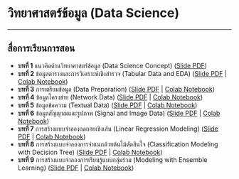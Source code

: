 # วิทยาศาสตร์ข้อมูล (Data Science)
---
## สื่อการเรียนการสอน
* **บทที่ 1** แนวคิดด้านวิทยาศาสตร์ข้อมูล (Data Science Concept) ([Slide PDF](https://github.com/santitham/data-science/blob/main/lectures/1-data-science-concept.pdf))
* **บทที่ 2** ข้อมูลตารางและการวิเคราะห์เชิงสำรวจ (Tabular Data and EDA) ([Slide PDF](https://github.com/santitham/data-science/blob/main/lectures/2-tabular-data-and-EDA.pdf) | [Colab Notebook](https://colab.research.google.com/drive/1Jp_etz6rejxOHl0lkgSK66A1VBXEneO-))
* **บทที่ 3** การเตรียมข้อมูล (Data Preparation) ([Slide PDF](https://github.com/santitham/data-science/blob/main/lectures/3-data-preparation.pdf) | [Colab Notebook](https://colab.research.google.com/drive/12sUHHzLH94PV_cFf0dbMPZuTkO-zQChx))
* **บทที่ 4** ข้อมูลโครงข่าย (Network Data) ([Slide PDF](https://github.com/santitham/data-science/blob/main/lectures/4-network-data.pdf) | [Colab Notebook](https://colab.research.google.com/drive/1GL5Axvvj7_QJF6GKB1BJjPEwBF4zV_xf))
* **บทที่ 5** ข้อมูลข้อความ (Textual Data) ([Slide PDF](https://github.com/santitham/data-science/blob/main/lectures/5-textual-data.pdf) | [Colab Notebook](https://colab.research.google.com/drive/1ZcxrliApaPli2Qawds82O_AfY5S5d7PN))
* **บทที่ 6** ข้อมูลสัญญาณและรูปภาพ (Signal and Image Data) ([Slide PDF](https://github.com/santitham/data-science/blob/main/lectures/6-signal-and-image-data.pdf) | [Colab Notebook](https://colab.research.google.com/drive/1ZSM0h33iDVAhKZaVOQ7HcwV3xd0bZjUa))
* **บทที่ 7** การสร้างแบบจำลองถดถอยเชิงเส้น (Linear Regression Modeling) ([Slide PDF](https://github.com/santitham/data-science/blob/main/lectures/7-linear-regression.pdf) | [Colab Notebook](https://colab.research.google.com/drive/10ByXWKbpIyoqnWVKBNwjwMz3wUZGsCNy))
* **บทที่ 8** การสร้างแบบจำลองการจำแนกด้วยต้นไม้ตัดสินใจ (Classification Modeling with Decision Tree) ([Slide PDF](https://github.com/santitham/data-science/blob/main/lectures/8-classification-with-decision-tree.pdf) | [Colab Notebook](https://colab.research.google.com/drive/1cvP80R1XhTRYG1Jx33wosLCk23UumyOJ))
* **บทที่ 9** การสร้างแบบจำลองการเรียนรู้แบบกลุ่มร่วม (Modeling with Ensemble Learning) ([Slide PDF](https://github.com/santitham/data-science/blob/main/lectures/9-modeling-with-ensemble-learning.pdf) | [Colab Notebook](https://colab.research.google.com/drive/1gNx94lEp7PCV5_ZbqTijGr1I0odmndLE))
